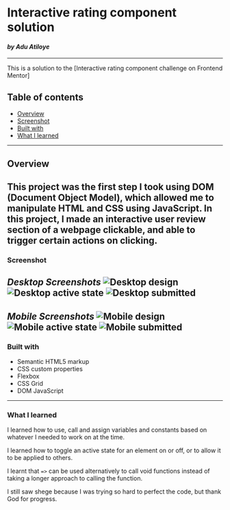 # Interactive rating component solution
#### *by Adu Atiloye*
---

This is a solution to the [Interactive rating component challenge on Frontend Mentor]

## Table of contents

- [Overview](#overview)
- [Screenshot](#screenshot)
- [Built with](#built-with)
- [What I learned](#what-i-learned)
---


## Overview
This project was the first step I took using DOM (Document Object Model), which allowed me to manipulate HTML and CSS using JavaScript. In this project, I made an interactive user review section of a webpage clickable, and able to trigger certain actions on clicking.
---

### Screenshot
*Desktop Screenshots*
![Desktop design](images/screenshots/inter%20pc%20main.jpeg)
![Desktop active state](images/screenshots/inter%20pc%20click.jpeg)
![Desktop submitted](images/screenshots/inter%20pc%20submit.jpeg)
---

*Mobile Screenshots*
![Mobile design](images/screenshots/inter%20mb%20main.jpeg)
![Mobile active state](images/screenshots/inter%20mb%20click.jpeg)
![Mobile submitted](images/screenshots/inter%20mb%20submit.jpeg)
---

### Built with
- Semantic HTML5 markup
- CSS custom properties
- Flexbox
- CSS Grid
- DOM JavaScript
---

### What I learned
I learned how to use, call and assign variables and constants based on whatever I needed to work on at the time.

I learned how to toggle an active state for an element on or off, or to allow it to be applied to others.

I learnt that `=>` can be used alternatively to call void functions instead of taking a longer approach to calling the function.

I still saw shege because I was trying so hard to perfect the code, but thank God for progress.
